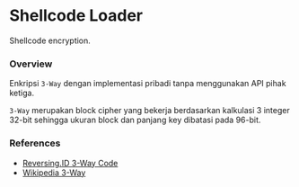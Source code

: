 # Shellcode Loader

Shellcode encryption.

### Overview

Enkripsi `3-Way` dengan implementasi pribadi tanpa menggunakan API pihak ketiga.

`3-Way` merupakan block cipher yang bekerja berdasarkan kalkulasi 3 integer 32-bit sehingga ukuran block dan panjang key dibatasi pada 96-bit.

### References

- [Reversing.ID 3-Way Code](https://github.com/ReversingID/Crypto-Reference/blob/master/Codes/Cipher/Block/3-Way/code.c)
- [Wikipedia 3-Way](https://en.wikipedia.org/wiki/3-Way)